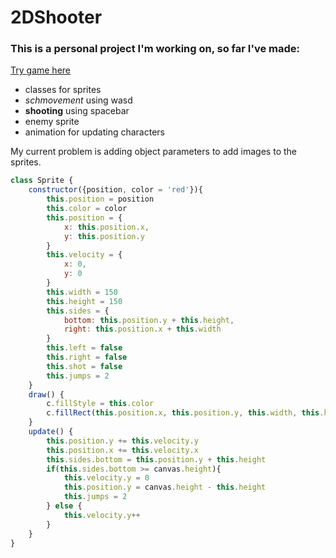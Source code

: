 # 2DShooter
### This is a personal project I'm working on, so far I've made:

[Try game here](https://a-patrick-n1.github.io/2DShooter/)

+ classes for sprites
+ *schmovement* using wasd
+ **shooting** using spacebar
+ enemy sprite
+ animation for updating characters

My current problem is adding object parameters to add images to the sprites.

``` js
class Sprite {
    constructor({position, color = 'red'}){
        this.position = position
        this.color = color
        this.position = {
            x: this.position.x,
            y: this.position.y
        }
        this.velocity = {
            x: 0,
            y: 0
        }
        this.width = 150
        this.height = 150
        this.sides = {
            bottom: this.position.y + this.height,
            right: this.position.x + this.width
        }
        this.left = false
        this.right = false
        this.shot = false
        this.jumps = 2
    }
    draw() {
        c.fillStyle = this.color
        c.fillRect(this.position.x, this.position.y, this.width, this.height)
    }
    update() {
        this.position.y += this.velocity.y
        this.position.x += this.velocity.x
        this.sides.bottom = this.position.y + this.height
        if(this.sides.bottom >= canvas.height){
            this.velocity.y = 0
            this.position.y = canvas.height - this.height
            this.jumps = 2
        } else {
            this.velocity.y++
        }
    }
}
```
